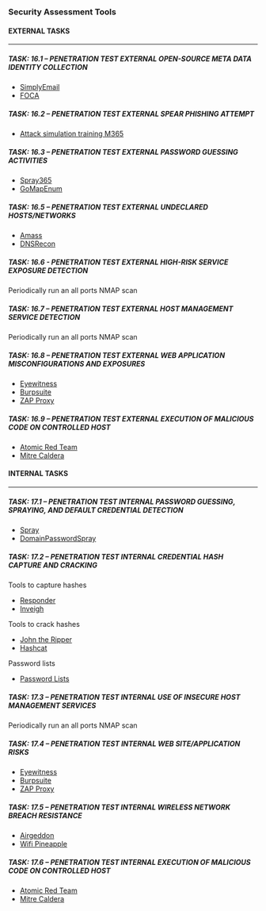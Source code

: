 ### Security Assessment Tools

#### EXTERNAL TASKS  
--------------------  
##### TASK: 16.1 – PENETRATION TEST EXTERNAL OPEN-SOURCE META DATA IDENTITY COLLECTION  
* [SimplyEmail](https://github.com/SimplySecurity/SimplyEmail)  
* [FOCA](https://github.com/ElevenPaths/FOCA)  

##### TASK: 16.2 – PENETRATION TEST EXTERNAL SPEAR PHISHING ATTEMPT  
* [Attack simulation training M365](https://docs.microsoft.com/en-us/microsoft-365/security/office-365-security/attack-simulation-training?view=o365-worldwide)  

##### TASK: 16.3 – PENETRATION TEST EXTERNAL PASSWORD GUESSING ACTIVITIES  
* [Spray365](https://github.com/MarkoH17/Spray365)  
* [GoMapEnum](https://github.com/nodauf/GoMapEnum)  

##### TASK: 16.5 – PENETRATION TEST EXTERNAL UNDECLARED HOSTS/NETWORKS  
* [Amass](https://github.com/OWASP/Amass)  
* [DNSRecon](https://github.com/darkoperator/dnsrecon)  

##### TASK: 16.6 - PENETRATION TEST EXTERNAL HIGH-RISK SERVICE EXPOSURE DETECTION  
Periodically run an all ports NMAP scan    

##### TASK: 16.7 – PENETRATION TEST EXTERNAL HOST MANAGEMENT SERVICE DETECTION  
Periodically run an all ports NMAP scan  

##### TASK: 16.8 – PENETRATION TEST EXTERNAL WEB APPLICATION MISCONFIGURATIONS AND EXPOSURES  
* [Eyewitness](https://github.com/FortyNorthSecurity/EyeWitness)  
* [Burpsuite](https://portswigger.net/burp)  
* [ZAP Proxy](https://www.zaproxy.org/)  

##### TASK: 16.9 – PENETRATION TEST EXTERNAL EXECUTION OF MALICIOUS CODE ON CONTROLLED HOST  
* [Atomic Red Team](https://github.com/redcanaryco/atomic-red-team)  
* [Mitre Caldera](https://github.com/mitre/caldera)  

#### INTERNAL TASKS  
--------------------  

##### TASK: 17.1 – PENETRATION TEST INTERNAL PASSWORD GUESSING, SPRAYING, AND DEFAULT CREDENTIAL DETECTION  
* [Spray](https://github.com/Greenwolf/Spray)  
* [DomainPasswordSpray](https://github.com/dafthack/DomainPasswordSpray)  

##### TASK: 17.2 – PENETRATION TEST INTERNAL CREDENTIAL HASH CAPTURE AND CRACKING  
Tools to capture hashes  
* [Responder](https://github.com/lgandx/Responder)  
* [Inveigh](https://github.com/Kevin-Robertson/Inveigh)  

Tools to crack hashes  
* [John the Ripper](https://github.com/openwall/john)  
* [Hashcat](https://github.com/hashcat/hashcat)  

Password lists  
* [Password Lists](https://github.com/danielmiessler/SecLists) 

##### TASK: 17.3 – PENETRATION TEST INTERNAL USE OF INSECURE HOST MANAGEMENT SERVICES  
Periodically run an all ports NMAP scan  

##### TASK: 17.4 – PENETRATION TEST INTERNAL WEB SITE/APPLICATION RISKS  
* [Eyewitness](https://github.com/FortyNorthSecurity/EyeWitness)  
* [Burpsuite](https://portswigger.net/burp)  
* [ZAP Proxy](https://www.zaproxy.org/)   

##### TASK: 17.5 – PENETRATION TEST INTERNAL WIRELESS NETWORK BREACH RESISTANCE  
* [Airgeddon](https://github.com/v1s1t0r1sh3r3/airgeddon)  
* [Wifi Pineapple](https://shop.hak5.org/products/wifi-pineapple)  

##### TASK: 17.6 – PENETRATION TEST INTERNAL EXECUTION OF MALICIOUS CODE ON CONTROLLED HOST  
* [Atomic Red Team](https://github.com/redcanaryco/atomic-red-team)  
* [Mitre Caldera](https://github.com/mitre/caldera)  